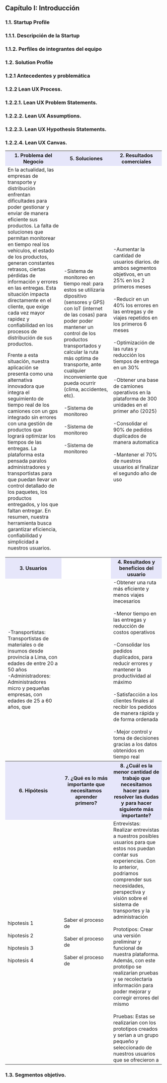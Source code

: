 ## Capítulo I: Introducción
### 1.1. Startup Profile
### 1.1.1. Descripción de la Startup
### 1.1.2. Perfiles de integrantes del equipo
### 1.2. Solution Profile
### 1.2.1 Antecedentes y problemática
### 1.2.2 Lean UX Process.
### 1.2.2.1. Lean UX Problem Statements.
### 1.2.2.2. Lean UX Assumptions.
### 1.2.2.3. Lean UX Hypothesis Statements.
### 1.2.2.4. Lean UX Canvas.

<table align='center'>

<tr style="background-color: #e6e6fa">

<th style="width:15%;" >1. Problema del Negocio </th>

<th style="width:15%;">5. Soluciones  </th>

<th style="width:15%;">2. Resultados comerciales</th>

</tr>

<tr>

<td>
En la actualidad, las empresas de transporte y distribución enfrentan dificultades para poder gestionar y enviar de manera eficiente sus productos. La falta de soluciones que permitan monitorear en tiempo real los vehículos, el estado de los productos, generan constantes retrasos, ciertas pérdidas de información y errores en las entregas. Esta situación impacta directamente en el cliente, que exige cada vez mayor rapidez y confiabilidad en los procesos de distribución de sus productos.

Frente a esta situación, nuestra aplicación se presenta como una alternativa innovadora que integra el seguimiento de tiempo real de los camiones con un gps integrado sin errores con una gestión de productos que logrará optimizar los tiempos de las entregas. La plataforma esta pensada paralos administradores y transportistas para que puedan llevar un control detallado de los paquetes, los productos entregados, y los que faltan entregar. En resumen, nuestra herramienta busca garantizar eficiencia, confiabilidad y simplicidad a nuestros usuarios.
</td>

<td>
-Sistema de monitoreo en tiempo real: para estos se utilizaria dipositivo (sensores y GPS) con IoT (internet de las cosas) para poder poder mantener un control de los productos transportados y calcular la ruta más optima de transporte, ante cualquier inconveniente que pueda ocurrir (clima, accidentes, etc). <br>
<br>
-Sistema de monitoreo <br>
<br>
-Sistema de monitoreo <br>
<br>
-Sistema de monitoreo <br>
</td>

<td>
<br>
-Aumentar la cantidad de usuarios diarios. de ambos segmentos objetivos, en un 25% en los 2 primeros meses<br>
<br>
-Reducir en un 40% los errores en las entregas y de viajes repetidos en los primeros 6 meses <br>
<br>
-Optimización de las rutas y reducción los tiempos de entrega en un 30%<br>
<br>
-Obtener una base de camiones operativos en la plataforma de 300 unidades en el primer año (2025)<br>
<br>
-Consolidar el 90% de pedidos duplicados de manera automatica <br>
<br>
-Mantener el 70% de nuestros usuarios al finalizar el segundo año de uso  <br>
</td>

</tr>

<tr style="background-color: #e6e6fa">
<th style="width:15%;"  >3. Usuarios </th>

<th style="background-color: white;  "> </th>

<th style="width:15%;">4. Resultados y beneficios del usuario</th>
</tr>

<tr>

<td>
-Transportistas: Transportistas de materiales o de insumos desde provincia a Lima, con edades de entre 20 a 50 años <br>
-Administradores: Administradores micro y pequeñas empresas, con edades de 25 a 60 años, que
</td>

<td>
</td>

<td>
-Obtener una ruta más eficiente y menos viajes inecesarios<br>
<br>
-Menor tiempo en las entregas y reducción de costos operativos <br>
<br>
-Consolidar los pedidos duplicados, para reducir errores y mantener la productividad al máximo <br>
<br>
-Satisfacción a los clientes finales al recibir los pedidos de manera rápida y de forma ordenada <br>
<br>
-Mejor control y toma de decisiones gracias a los datos obtenidos en tiempo real <br>


</td>

</tr>

<tr style="background-color: #e6e6fa">

<th style="width:15%;" >6. Hipótesis </th>

<th style="width:15%; ">7. ¿Qué es lo más importante que necesitamos aprender primero?</th>

<th style="width:15%;">8. ¿Cuál es la menor cantidad de trabajo que necesitamos hacer para resolver las dudas y para hacer siguiente más importante?
</th>

</tr>
<tr>

<td>
hipotesis 1 <br>
<br>
hipotesis 2 <br>
<br>
hipotesis 3 <br>
<br>
hipotesis 4 <br>


</td>

<td>
Saber el proceso de  <br>
<br>
Saber el proceso de <br>
<br>
Saber el proceso de <br>


</td>

<td>
Entrevistas: Realizar entrevistas a nuestros posibles usuarios para que estos nos puedan contar sus experiencias. Con lo anterior, podriamos comprender sus necesidades, perspectiva y visión sobre el sistema de transportes y la administración<br>
<br>
Prototipos: Crear una versión preliminar y funcional de nuestra plataforma. Además, con este prototipo se realizarían pruebas y se recolectaría información para poder mejorar y corregir errores del mismo <br>

<br>
Pruebas: Estas se realizarian con los prototipos creados y serian a un grupo pequeño y seleccionado de nuestros usuarios que se ofrecieron a <br>

</td>

</tr>

</table>



### 1.3. Segmentos objetivo.